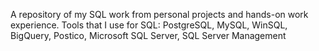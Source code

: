 A repository of my SQL work from personal projects and hands-on work experience. 
Tools that I use for SQL: PostgreSQL, MySQL, WinSQL, BigQuery, Postico, Microsoft SQL Server, SQL Server Management
